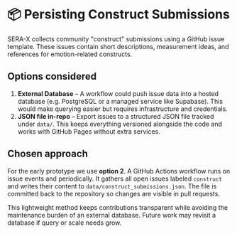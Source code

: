 # 📦 Persisting Construct Submissions

SERA-X collects community "construct" submissions using a GitHub issue template.
These issues contain short descriptions, measurement ideas, and references for
emotion-related constructs.

## Options considered

1. **External Database** – A workflow could push issue data into a hosted
   database (e.g. PostgreSQL or a managed service like Supabase). This would
   make querying easier but requires infrastructure and credentials.
2. **JSON file in-repo** – Export issues to a structured JSON file tracked under
   `data/`. This keeps everything versioned alongside the code and works with
   GitHub Pages without extra services.

## Chosen approach

For the early prototype we use **option 2**. A GitHub Actions workflow runs on
issue events and periodically. It gathers all open issues labeled `construct` and
writes their content to `data/construct_submissions.json`. The file is committed
back to the repository so changes are visible in pull requests.

This lightweight method keeps contributions transparent while avoiding the
maintenance burden of an external database. Future work may revisit a database
if query or scale needs grow.
